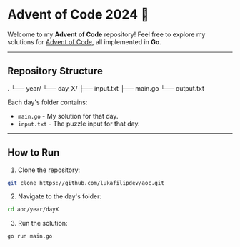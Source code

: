 # Advent of Code 2024 🎄

Welcome to my **Advent of Code** repository! Feel free to explore my solutions for [Advent of Code](https://adventofcode.com/), all implemented in **Go**.

---

## Repository Structure

.
└── year/
    └── day_X/
        ├── input.txt
        ├── main.go
        └── output.txt

Each day's folder contains:
- `main.go` - My solution for that day.
- `input.txt` - The puzzle input for that day.

---

## How to Run

1. Clone the repository:

```bash
git clone https://github.com/lukafilipdev/aoc.git
```

2. Navigate to the day's folder:

```bash
cd aoc/year/dayX
```

3. Run the solution:

```bash
go run main.go
```

